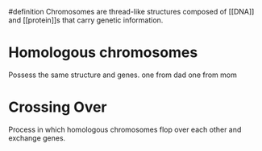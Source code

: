 #definition 
Chromosomes are thread-like structures composed of [[DNA]] and [[protein]]s that carry genetic information.

# Homologous chromosomes
Possess the same structure and genes.
one from dad one from mom

# Crossing Over
Process in which homologous chromosomes flop over each other and exchange genes.

